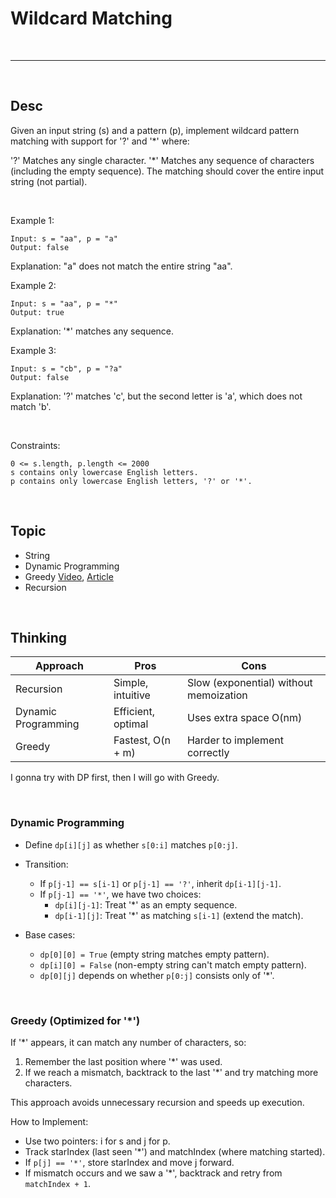 # Wildcard Matching

<br>

---

<br>

## Desc

Given an input string (s) and a pattern (p), implement wildcard pattern matching with support for '?' and '*' where:

'?' Matches any single character.
'*' Matches any sequence of characters (including the empty sequence).
The matching should cover the entire input string (not partial).

<br>

Example 1:

```
Input: s = "aa", p = "a"
Output: false
```

Explanation: "a" does not match the entire string "aa".


Example 2:

```
Input: s = "aa", p = "*"
Output: true
```


Explanation: '*' matches any sequence.


Example 3:

```
Input: s = "cb", p = "?a"
Output: false
```

Explanation: '?' matches 'c', but the second letter is 'a', which does not match 'b'.

<br>

Constraints:

```
0 <= s.length, p.length <= 2000
s contains only lowercase English letters.
p contains only lowercase English letters, '?' or '*'.
```

<br>

## Topic

* String
* Dynamic Programming
* Greedy [Video](https://www.bilibili.com/video/BV18V411b74c/?spm_id_from=333.337.search-card.all.click&vd_source=9780a181ac9f1fee5f680f255ee5bc73), [Article](https://medium.com/@ralph-tech/%E6%BC%94%E7%AE%97%E6%B3%95%E5%AD%B8%E7%BF%92%E7%AD%86%E8%A8%98-%E8%B2%AA%E5%A9%AA%E6%BC%94%E7%AE%97%E6%B3%95-greedy-algorithm-e2666b93d05f)
* Recursion

<br>

## Thinking

| Approach  | Pros  | Cons  |
|---|---|---|
| Recursion  | Simple, intuitive  | 	Slow (exponential) without memoization |
| Dynamic Programming  | Efficient, optimal	  | Uses extra space O(nm)|
| Greedy  | Fastest, O(n + m)	  |  Harder to implement correctly|

I gonna try with DP first, then I will go with Greedy.

<br>

### Dynamic Programming

* Define `dp[i][j]` as whether `s[0:i]` matches `p[0:j]`.

* Transition:
    * If `p[j-1] == s[i-1]` or `p[j-1] == '?'`, inherit `dp[i-1][j-1]`.
    * If `p[j-1] == '*'`, we have two choices:
        * `dp[i][j-1]`: Treat '*' as an empty sequence.
        * `dp[i-1][j]`: Treat '*' as matching `s[i-1]` (extend the match).

* Base cases:

    * `dp[0][0] = True` (empty string matches empty pattern).
    * `dp[i][0] = False` (non-empty string can't match empty pattern).
    * `dp[0][j]` depends on whether `p[0:j]` consists only of '*'.


<br>

### Greedy (Optimized for '*')

If '*' appears, it can match any number of characters, so:

1. Remember the last position where '*' was used.
2. If we reach a mismatch, backtrack to the last '*' and try matching more characters.

This approach avoids unnecessary recursion and speeds up execution.

How to Implement:

* Use two pointers: i for s and j for p.
* Track starIndex (last seen '*') and matchIndex (where matching started).
* If `p[j] == '*'`, store starIndex and move j forward.
* If mismatch occurs and we saw a '*', backtrack and retry from `matchIndex + 1`.